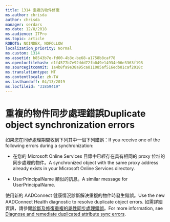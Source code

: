 ```yaml
---
title: 1314 重複的物件修復
ms.author: chrisda
author: chrisda
manager: serdars
ms.date: 12/8/2018
ms.audience: ITPro
ms.topic: article
ROBOTS: NOINDEX, NOFOLLOW
localization_priority: Normal
ms.custom: 1314
ms.assetid: b8543b7e-fd00-4b3c-be68-a1758b8caf78
ms.openlocfilehash: d1f4577b7e92ddd72fb049e14934e06e3363f198
ms.sourcegitcommit: 1a4b8fa9e38a95ca811085af516edb81caf2018c
ms.translationtype: MT
ms.contentlocale: zh-TW
ms.lasthandoff: 04/13/2019
ms.locfileid: "31859419"
---
```

# <a name="duplicate-object-synchronization-errors"></a><span data-ttu-id="1824b-102">重複的物件同步處理錯誤</span><span class="sxs-lookup"><span data-stu-id="1824b-102">Duplicate object synchronization errors</span></span>

<span data-ttu-id="1824b-103">如果您在同步處理期間收到下列其中一個下列錯誤：</span><span class="sxs-lookup"><span data-stu-id="1824b-103">If you receive one of the following errors during a synchronization:</span></span>

- <span data-ttu-id="1824b-104">在您的 Microsoft Online Services 目錄中已經存在具有相同的 proxy 位址的同步處理的物件。</span><span class="sxs-lookup"><span data-stu-id="1824b-104">A synchronized object with the same proxy address already exists in your Microsoft Online Services directory.</span></span>

- <span data-ttu-id="1824b-105">UserPrincipalName 類似的訊息。</span><span class="sxs-lookup"><span data-stu-id="1824b-105">A similar message for UserPrincipalName.</span></span>

<span data-ttu-id="1824b-106">使用新的 AADConnect 健康情況診斷解決重複的物件時發生錯誤。</span><span class="sxs-lookup"><span data-stu-id="1824b-106">Use the new AADConnect Health diagnostic to resolve duplicate object errors.</span></span> <span data-ttu-id="1824b-107">如需詳細資訊，請參閱[診斷及修復重複的屬性同步處理錯誤](https://docs.microsoft.com/azure/active-directory/hybrid/how-to-connect-health-diagnose-sync-errors)。</span><span class="sxs-lookup"><span data-stu-id="1824b-107">For more information, see [Diagnose and remediate duplicated attribute sync errors](https://docs.microsoft.com/azure/active-directory/hybrid/how-to-connect-health-diagnose-sync-errors).</span></span>

